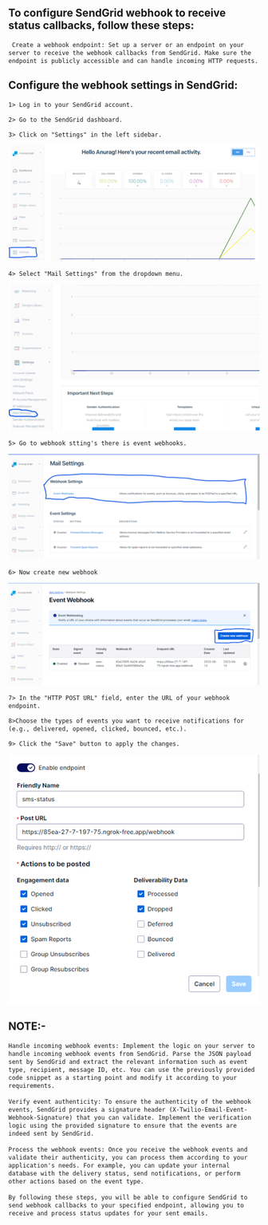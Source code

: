 ## To configure SendGrid webhook to receive status callbacks, follow these steps:

```
 Create a webhook endpoint: Set up a server or an endpoint on your server to receive the webhook callbacks from SendGrid. Make sure the endpoint is publicly accessible and can handle incoming HTTP requests.
```
## Configure the webhook settings in SendGrid:
```
1> Log in to your SendGrid account.
```
```
2> Go to the SendGrid dashboard.
```
```
3> Click on "Settings" in the left sidebar.
```
![Alt text](image.png)
```
4> Select "Mail Settings" from the dropdown menu.
```
![Alt text](image-1.png)
```
5> Go to webhook stting's there is event webhooks.
```
![Alt text](image-2.png)
```
6> Now create new webhook
```
![Alt text](image-3.png)
```
7> In the "HTTP POST URL" field, enter the URL of your webhook endpoint.
```
```
8>Choose the types of events you want to receive notifications for (e.g., delivered, opened, clicked, bounced, etc.).
```
```
9> Click the "Save" button to apply the changes.
```
![Alt text](image-4.png)

## NOTE:-
```
Handle incoming webhook events: Implement the logic on your server to handle incoming webhook events from SendGrid. Parse the JSON payload sent by SendGrid and extract the relevant information such as event type, recipient, message ID, etc. You can use the previously provided code snippet as a starting point and modify it according to your requirements.

Verify event authenticity: To ensure the authenticity of the webhook events, SendGrid provides a signature header (X-Twilio-Email-Event-Webhook-Signature) that you can validate. Implement the verification logic using the provided signature to ensure that the events are indeed sent by SendGrid.

Process the webhook events: Once you receive the webhook events and validate their authenticity, you can process them according to your application's needs. For example, you can update your internal database with the delivery status, send notifications, or perform other actions based on the event type.

By following these steps, you will be able to configure SendGrid to send webhook callbacks to your specified endpoint, allowing you to receive and process status updates for your sent emails.
```

